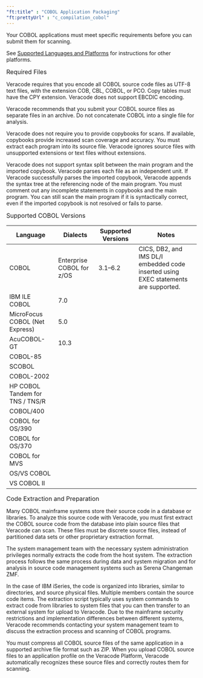 ```yaml
---
"ft:title" : "COBOL Application Packaging"
"ft:prettyUrl" : "c_compilation_cobol"
---
```


Your COBOL applications must meet specific requirements before you can submit them for scanning.

See [Supported Languages and Platforms](https://docs.veracode.com/r/r_supported_table) for instructions for other platforms.

<p><span style="font-size: medium;">Required Files</span></p>

Veracode requires that you encode all COBOL source code files as UTF-8 text files, with the extension COB, CBL, COBOL, or PCO. Copy tables must have the CPY extension. Veracode does not support EBCDIC encoding.

Veracode recommends that you submit your COBOL source files as separate files in an archive. Do not concatenate COBOL into a single file for analysis.

Veracode does not require you to provide copybooks for scans. If available, copybooks provide increased scan coverage and accuracy. You must extract each program into its source file. Veracode ignores source files with unsupported extensions or text files without extensions.

Veracode does not support syntax split between the main program and the imported copybook. Veracode parses each file as an independent unit. If Veracode successfully parses the imported copybook, Veracode appends the syntax tree at the referencing node of the main program. You must comment out any incomplete statements in copybooks and the main program. You can still scan the main program if it is syntactically correct, even if the imported copybook is not resolved or fails to parse.

<p><span style="font-size: medium;">Supported COBOL Versions</span></p>

|Language|Dialects|Supported Versions|Notes|
|--------|--------|------------------|-----|
|COBOL|Enterprise COBOL for z/OS|3.1–6.2|CICS, DB2, and IMS DL/I embedded code inserted using EXEC statements are supported.|
|IBM ILE COBOL|7.0|
|MicroFocus COBOL \(Net Express\)|5.0| |
|AcuCOBOL-GT|10.3| |
|COBOL-85| | |
|SCOBOL| | |
|COBOL-2002| | |
|HP COBOL Tandem for TNS / TNS/R| | |
|COBOL/400| | |
|COBOL for OS/390| | |
|COBOL for OS/370| | |
|COBOL for MVS| | |
|OS/VS COBOL| | |
|VS COBOL II| | |

<p><span style="font-size: medium;">Code Extraction and Preparation</span></p>

Many COBOL mainframe systems store their source code in a database or libraries. To analyze this source code with Veracode, you must first extract the COBOL source code from the database into plain source files that Veracode can scan. These files must be discrete source files, instead of partitioned data sets or other proprietary extraction format.

The system management team with the necessary system administration privileges normally extracts the code from the host system. The extraction process follows the same process during data and system migration and for analysis in source code management systems such as Serena Changeman ZMF.

In the case of IBM iSeries, the code is organized into libraries, similar to directories, and source physical files. Multiple members contain the source code items. The extraction script typically uses system commands to extract code from libraries to system files that you can then transfer to an external system for upload to Veracode. Due to the mainframe security restrictions and implementation differences between different systems, Veracode recommends contacting your system management team to discuss the extraction process and scanning of COBOL programs.

You must compress all COBOL source files of the same application in a supported archive file format such as ZIP. When you upload COBOL source files to an application profile on the Veracode Platform, Veracode automatically recognizes these source files and correctly routes them for scanning.
